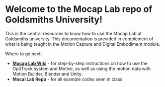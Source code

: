 # Welcome to the Mocap Lab repo of Goldsmiths University! 

This is the central resources to know how to use the Mocap Lab at Goldsmiths university. This documentation is previded in complement of what is being taught in the Motion Capture and Digital Embodiment module.

Where to go next:
 - [**Mocap Lab Wiki**](https://github.com/demzou/mocap-lab-goldsmiths/wiki) - for step-by-step instructions on how to use the OptiTrack system and Motive, as well as using the motion data with Motion Builder, Blender and Unity.
 - **Mocal Lab Repo** - for all example codes seen in class
